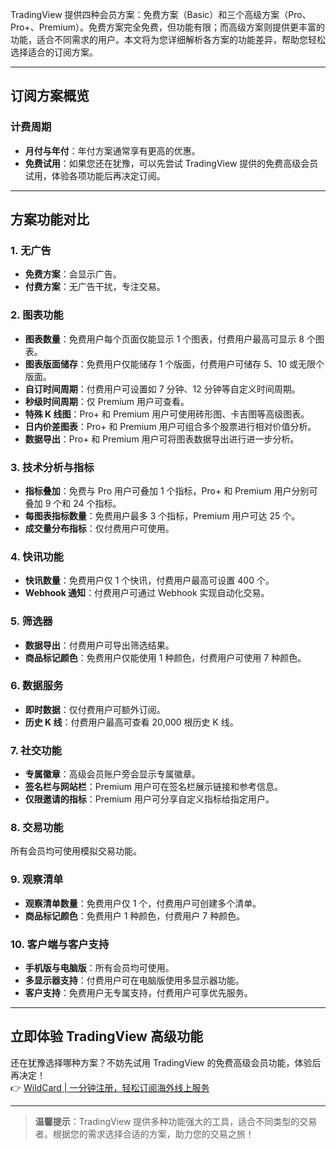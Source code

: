 TradingView 提供四种会员方案：免费方案（Basic）和三个高级方案（Pro、Pro+、Premium）。免费方案完全免费，但功能有限；而高级方案则提供更丰富的功能，适合不同需求的用户。本文将为您详细解析各方案的功能差异，帮助您轻松选择适合的订阅方案。

---

## 订阅方案概览

### 计费周期
- **月付与年付**：年付方案通常享有更高的优惠。
- **免费试用**：如果您还在犹豫，可以先尝试 TradingView 提供的免费高级会员试用，体验各项功能后再决定订阅。

---

## 方案功能对比

### 1. 无广告
- **免费方案**：会显示广告。
- **付费方案**：无广告干扰，专注交易。

### 2. 图表功能
- **图表数量**：免费用户每个页面仅能显示 1 个图表，付费用户最高可显示 8 个图表。
- **图表版面储存**：免费用户仅能储存 1 个版面，付费用户可储存 5、10 或无限个版面。
- **自订时间周期**：付费用户可设置如 7 分钟、12 分钟等自定义时间周期。
- **秒级时间周期**：仅 Premium 用户可查看。
- **特殊 K 线图**：Pro+ 和 Premium 用户可使用砖形图、卡吉图等高级图表。
- **日内价差图表**：Pro+ 和 Premium 用户可组合多个股票进行相对价值分析。
- **数据导出**：Pro+ 和 Premium 用户可将图表数据导出进行进一步分析。

### 3. 技术分析与指标
- **指标叠加**：免费与 Pro 用户可叠加 1 个指标，Pro+ 和 Premium 用户分别可叠加 9 个和 24 个指标。
- **每图表指标数量**：免费用户最多 3 个指标，Premium 用户可达 25 个。
- **成交量分布指标**：仅付费用户可使用。

### 4. 快讯功能
- **快讯数量**：免费用户仅 1 个快讯，付费用户最高可设置 400 个。
- **Webhook 通知**：付费用户可通过 Webhook 实现自动化交易。

### 5. 筛选器
- **数据导出**：付费用户可导出筛选结果。
- **商品标记颜色**：免费用户仅能使用 1 种颜色，付费用户可使用 7 种颜色。

### 6. 数据服务
- **即时数据**：仅付费用户可额外订阅。
- **历史 K 线**：付费用户最高可查看 20,000 根历史 K 线。

### 7. 社交功能
- **专属徽章**：高级会员账户旁会显示专属徽章。
- **签名栏与网站栏**：Premium 用户可在签名栏展示链接和参考信息。
- **仅限邀请的指标**：Premium 用户可分享自定义指标给指定用户。

### 8. 交易功能
所有会员均可使用模拟交易功能。

### 9. 观察清单
- **观察清单数量**：免费用户仅 1 个，付费用户可创建多个清单。
- **商品标记颜色**：免费用户 1 种颜色，付费用户 7 种颜色。

### 10. 客户端与客户支持
- **手机版与电脑版**：所有会员均可使用。
- **多显示器支持**：付费用户可在电脑版使用多显示器功能。
- **客户支持**：免费用户无专属支持，付费用户可享优先服务。

---

## 立即体验 TradingView 高级功能

还在犹豫选择哪种方案？不妨先试用 TradingView 的免费高级会员功能，体验后再决定！  
👉 [WildCard | 一分钟注册，轻松订阅海外线上服务](https://bit.ly/bewildcard)

---

> **温馨提示**：TradingView 提供多种功能强大的工具，适合不同类型的交易者。根据您的需求选择合适的方案，助力您的交易之旅！